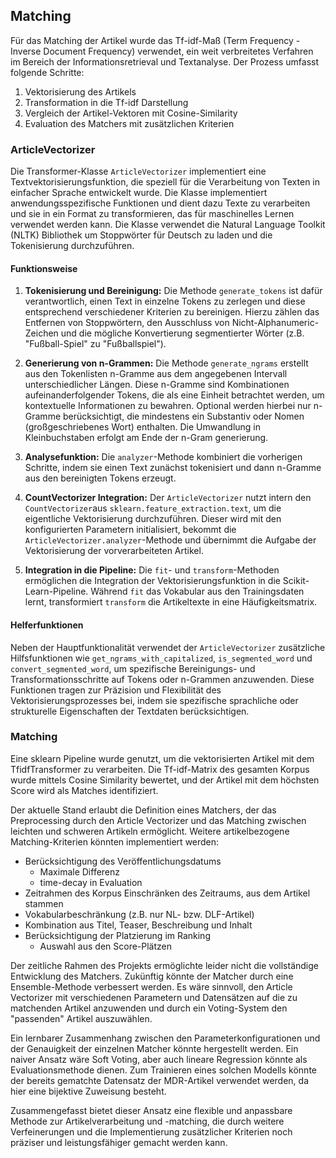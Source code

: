 ## Matching

Für das Matching der Artikel wurde das Tf-idf-Maß (Term Frequency - Inverse Document Frequency) verwendet, ein weit verbreitetes Verfahren im Bereich der Informationsretrieval und Textanalyse. Der Prozess umfasst folgende Schritte:

1. Vektorisierung des Artikels
2. Transformation in die Tf-idf Darstellung
3. Vergleich der Artikel-Vektoren mit Cosine-Similarity
4. Evaluation des Matchers mit zusätzlichen Kriterien

### ArticleVectorizer

Die Transformer-Klasse `ArticleVectorizer` implementiert eine Textvektorisierungsfunktion, die speziell für die Verarbeitung von Texten in einfacher Sprache entwickelt wurde. Die Klasse implementiert anwendungsspezifische Funktionen und dient dazu Texte zu verarbeiten und sie in ein Format zu transformieren, das für maschinelles Lernen verwendet werden kann.
Die Klasse verwendet die Natural Language Toolkit (NLTK) Bibliothek um Stoppwörter für Deutsch zu laden und die Tokenisierung durchzuführen.

#### Funktionsweise

1. **Tokenisierung und Bereinigung:** Die Methode `generate_tokens` ist dafür verantwortlich, einen Text in einzelne Tokens zu zerlegen und diese entsprechend verschiedener Kriterien zu bereinigen. Hierzu zählen das Entfernen von Stoppwörtern, den Ausschluss von Nicht-Alphanumeric-Zeichen und die mögliche Konvertierung segmentierter Wörter (z.B. "Fußball-Spiel" zu "Fußballspiel").

2. **Generierung von n-Grammen:** Die Methode `generate_ngrams` erstellt aus den Tokenlisten n-Gramme aus dem angegebenen Intervall unterschiedlicher Längen. Diese n-Gramme sind Kombinationen aufeinanderfolgender Tokens, die als eine Einheit betrachtet werden, um kontextuelle Informationen zu bewahren. Optional werden hierbei nur n-Gramme berücksichtigt, die mindestens ein Substantiv oder Nomen (großgeschriebenes Wort) enthalten. Die Umwandlung in Kleinbuchstaben erfolgt am Ende der n-Gram generierung. 

3. **Analysefunktion:** Die `analyzer`-Methode kombiniert die vorherigen Schritte, indem sie einen Text zunächst tokenisiert und dann n-Gramme aus den bereinigten Tokens erzeugt.

4. **CountVectorizer Integration:** Der `ArticleVectorizer` nutzt intern den `CountVectorizer`aus `sklearn.feature_extraction.text`, um die eigentliche Vektorisierung durchzuführen. Dieser wird mit den konfigurierten Parametern initialisiert, bekommt die `ArticleVectorizer.analyzer`-Methode und übernimmt die Aufgabe der Vektorisierung der vorverarbeiteten Artikel.

5. **Integration in die Pipeline:** Die `fit`- und `transform`-Methoden ermöglichen die Integration der Vektorisierungsfunktion in die Scikit-Learn-Pipeline. Während `fit` das Vokabular aus den Trainingsdaten lernt, transformiert `transform` die Artikeltexte in eine Häufigkeitsmatrix.

#### Helferfunktionen

Neben der Hauptfunktionalität verwendet der `ArticleVectorizer` zusätzliche Hilfsfunktionen wie `get_ngrams_with_capitalized`, `is_segmented_word` und `convert_segmented_word`, um spezifische Bereinigungs- und Transformationsschritte auf Tokens oder n-Grammen anzuwenden. Diese Funktionen tragen zur Präzision und Flexibilität des Vektorisierungsprozesses bei, indem sie spezifische sprachliche oder strukturelle Eigenschaften der Textdaten berücksichtigen.

### Matching

Eine sklearn Pipeline wurde genutzt, um die vektorisierten Artikel mit dem TfidfTransformer zu verarbeiten. Die Tf-idf-Matrix des gesamten Korpus wurde mittels Cosine Similarity bewertet, und der Artikel mit dem höchsten Score wird als Matches identifiziert.

Der aktuelle Stand erlaubt die Definition eines Matchers, der das Preprocessing durch den Article Vectorizer und das Matching zwischen leichten und schweren Artikeln ermöglicht. Weitere artikelbezogene Matching-Kriterien könnten implementiert werden:

- Berücksichtigung des Veröffentlichungsdatums
    - Maximale Differenz
    - time-decay in Evaluation
- Zeitrahmen des Korpus
    Einschränken des Zeitraums, aus dem Artikel stammen
- Vokabularbeschränkung (z.B. nur NL- bzw. DLF-Artikel)
- Kombination aus Titel, Teaser, Beschreibung und Inhalt
- Berücksichtigung der Platzierung im Ranking
    - Auswahl aus den Score-Plätzen
    

Der zeitliche Rahmen des Projekts ermöglichte leider nicht die vollständige Entwicklung des Matchers. Zukünftig könnte der Matcher durch eine Ensemble-Methode verbessert werden. Es wäre sinnvoll, den Article Vectorizer mit verschiedenen Parametern und Datensätzen auf die zu matchenden Artikel anzuwenden und durch ein Voting-System den "passenden" Artikel auszuwählen.

Ein lernbarer Zusammenhang zwischen den Parameterkonfigurationen und der Genauigkeit der einzelnen Matcher könnte hergestellt werden. Ein naiver Ansatz wäre Soft Voting, aber auch lineare Regression könnte als Evaluationsmethode dienen. Zum Trainieren eines solchen Modells könnte der bereits gematchte Datensatz der MDR-Artikel verwendet werden, da hier eine bijektive Zuweisung besteht.

Zusammengefasst bietet dieser Ansatz eine flexible und anpassbare Methode zur Artikelverarbeitung und -matching, die durch weitere Verfeinerungen und die Implementierung zusätzlicher Kriterien noch präziser und leistungsfähiger gemacht werden kann.
